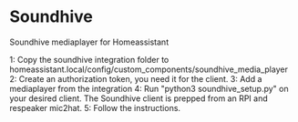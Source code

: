 # Soundhive
Soundhive mediaplayer for Homeassistant

1: Copy the soundhive integration folder to homeassistant.local/config/custom_components/soundhive_media_player
2: Create an authorization token, you need it for the client.
3: Add a mediaplayer from the integration
4: Run "python3 soundhive_setup.py" on your desired client. The Soundhive client is prepped from an RPI and respeaker mic2hat. 
5: Follow the instructions.
